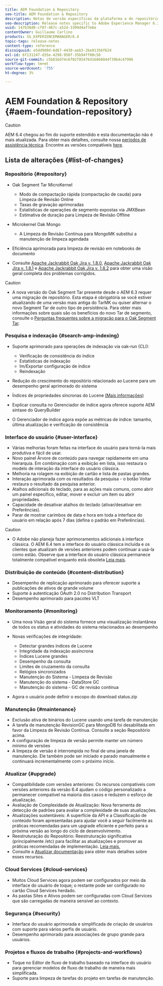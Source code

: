 ```yaml
---
title: AEM Foundation & Repository
seo-title: AEM Foundation & Repository
description: Notas de versão específicas da plataforma e do repositório do Adobe Experience Manager 6.3 AEM.
seo-description: Release notes specific to Adobe Experience Manager 6.3 AEM Platform and Repository.
uuid: 147b38d0-cf87-467c-a52d-3399d4af7e6e
contentOwner: Guillaume Carlino
products: SG_EXPERIENCEMANAGER/6.4
topic-tags: release-notes
content-type: reference
discoiquuid: e5dd9d0d-6d67-4430-aeb3-2be91356f624
exl-id: 6f131247-d35e-4298-958f-35b94ff08c58
source-git-commit: c5b816d74c6f02f85476d16868844f39b4c47996
workflow-type: tm+mt
source-wordcount: '755'
ht-degree: 3%

---
```


# AEM Foundation &amp; Repository {#aem-foundation-repository}

>[!CAUTION]
>
>AEM 6.4 chegou ao fim do suporte estendido e esta documentação não é mais atualizada. Para obter mais detalhes, consulte nossa [períodos de assistência técnica](https://helpx.adobe.com/br/support/programs/eol-matrix.html). Encontre as versões compatíveis [here](https://experienceleague.adobe.com/docs/).

## Lista de alterações {#list-of-changes}

### Repositório {#repository}

* Oak Segment Tar MicroKernel

   * Modo de compactação rápida (compactação de cauda) para Limpeza de Revisão Online
   * Taxas de gravação aprimoradas
   * Estatísticas de operações de segmento expostas via JMXBean
   * Estimativa de duração para Limpeza de Revisão Offline

* Microkernel Oak Mongo

   * A Limpeza de Revisão Contínua para MongoMK substitui a manutenção de limpeza agendada

* Eficiência aprimorada para limpeza de revisão em notebooks de documento
* Consulte [Apache Jackrabbit Oak Jira v. 1.8.0](https://archive.apache.org/dist/jackrabbit/oak/1.8.0/RELEASE-NOTES.txt), [Apache Jackrabbit Oak Jira v. 1.8.1](https://archive.apache.org/dist/jackrabbit/oak/1.8.1/RELEASE-NOTES.txt) e [Apache Jackrabbit Oak Jira v. 1.8.2](https://archive.apache.org/dist/jackrabbit/oak/1.8.2/RELEASE-NOTES.txt) para obter uma visão geral completa dos problemas corrigidos.

>[!CAUTION]
>
>* A nova versão do Oak Segment Tar presente desde o AEM 6.3 requer uma migração de repositório. Esta etapa é obrigatória se você estiver atualizando de uma versão mais antiga do TarMK ou quiser alternar o novo Segment Tar de outro tipo de persistência. Para obter mais informações sobre quais são os benefícios do novo Tar de segmento, consulte o [Perguntas frequentes sobre a migração para o Oak Segment Tar](/help/sites-deploying/revision-cleanup.md#migrating-to-oak-segment-tar).
>


### Pesquisa e indexação {#search-amp-indexing}

* Suporte aprimorado para operações de indexação via oak-run (CLI):

   * Verificação de consistência do índice
   * Estatísticas de indexação
   * Im/Exportar configuração de índice
   * Reindexação

* Redução do crescimento do repositório relacionado ao Lucene para um desempenho geral aprimorado do sistema
* Índices de propriedades síncronas do Lucene [(Mais informações)](https://wiki.apache.org/jackrabbit/Synchronous%20Lucene%20Property%20Indexes)
* Explicar consulta no Gerenciador de índice agora oferece suporte AEM sintaxe do QueryBuilder
* O Gerenciador de índice agora expõe as métricas de índice: tamanho, última atualização e verificação de consistência

### Interface do usuário {#user-interface}

* Várias melhorias foram feitas na interface do usuário para torná-la mais produtiva e fácil de usar.
* Novo painel Árvore de conteúdo para navegar rapidamente em uma hierarquia. Em combinação com a exibição em lista, isso restaura o modelo de interação da interface do usuário clássica.
* Melhoria na rolagem na exibição de cartão e lista de pastas grandes.
* Interação aprimorada com os resultados da pesquisa - o botão Voltar restaura o resultado da pesquisa anterior.
* Atalhos adicionais do teclado, para as ações mais comuns, como abrir um painel específico, editar, mover e excluir um item ou abrir propriedades.
* Capacidade de desativar atalhos do teclado (ativar/desativar em Preferências).
* Parar de mostrar carimbos de data e hora em toda a interface do usuário em relação após 7 dias (defina o padrão em Preferências).

>[!CAUTION]
>
>* O Adobe não planeja fazer aprimoramentos adicionais à interface clássica. O AEM 6.4 tem a interface do usuário clássica incluída e os clientes que atualizam de versões anteriores podem continuar a usá-la como estão. Observe que a interface do usuário clássica permanece totalmente compatível enquanto está obsoleta [Leia mais](/help/sites-deploying/ui-recommendations.md).
>


### Distribuição de conteúdo {#content-distribution}

* Desempenho de replicação aprimorado para oferecer suporte a publicações de ativos de grande volume
* Suporte à autenticação OAuth 2.0 no Distribution Transport
* Desempenho aprimorado para pacotes VLT

### Monitoramento {#monitoring}

* Uma nova Visão geral do sistema fornece uma visualização instantânea de todos os status e atividades do sistema relacionados ao desempenho
* Novas verificações de integridade:

   * Detectar grandes índices de Lucene
   * Integridade da indexação assíncrona
   * Índices Lucene grandes
   * Desempenho da consulta
   * Limites de cruzamento da consulta
   * Relógios sincronizados
   * Manutenção do Sistema - Limpeza de Revisão
   * Manutenção do sistema - DataStore GC
   * Manutenção do sistema - GC de revisão contínua

* Agora o usuário pode definir o escopo do download status.zip

### Manutenção {#maintenance}

* Exclusão ativa de binários do Lucene usando uma tarefa de manutenção
* A tarefa de manutenção RevisionGC para MongoDB foi desabilitada em favor da Limpeza de Revisão Contínua. Consulte a seção Repositório acima.
* A configuração de limpeza de versão permite manter um número mínimo de versões
* A limpeza de versão é interrompida no final de uma janela de manutenção. Ele também pode ser iniciado e parado manualmente e continuará incrementalmente com o próximo início.

### Atualizar {#upgrade}

* Compatibilidade com versões anteriores: Os recursos compatíveis com versões anteriores da versão 6.4 ajudam o código personalizado a permanecer compatível na maioria dos casos e reduzem o esforço de atualização.
* Avaliação de Complexidade de Atualização: Nova ferramenta de detecção de padrões para avaliar a complexidade de suas atualizações.
* Atualizações sustentáveis: A superfície da API e a Classificação de conteúdo foram apresentadas para ajudar você a seguir facilmente as práticas recomendadas para um upgrade eficiente e perfeito para a próxima versão ao longo do ciclo de desenvolvimento.
* Reestruturação do Repositório: Reestruturação significativa (principalmente /etc) para facilitar as atualizações e promover as práticas recomendadas de implementação. [Leia mais.](/help/sites-deploying/repository-restructuring.md)
* Consulte a [Atualizar documentação](/help/sites-deploying/upgrade.md) para obter mais detalhes sobre esses recursos.

### Cloud Services {#cloud-services}

* Muitos Cloud Services agora podem ser configurados por meio da interface do usuário de toque; o restante pode ser configurado no cartão Cloud Services herdado.
* As pastas Sites e Ativos podem ser configuradas com Cloud Services que são carregadas de maneira sensível ao contexto.

### Segurança {#security}

* Interface do usuário aprimorada e simplificada de criação de usuários com suporte para vários perfis de usuário.
* Desempenho aprimorado para associações de grupo grande para usuários.

### Projetos e fluxos de trabalho {#projects-and-workflows}

* Toque no Editor de fluxo de trabalho baseado na interface do usuário para gerenciar modelos de fluxo de trabalho de maneira mais simplificada.
* Suporte para limpeza de tarefas do projeto em tarefas de manutenção.
